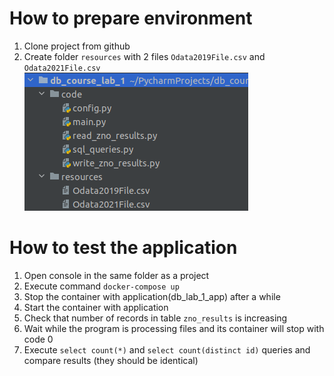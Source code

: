 # How to prepare environment
1. Clone project from github
2. Create folder `resources` with 2 files `Odata2019File.csv` and `Odata2021File.csv`
![img.png](img.png)

# How to test the application
1. Open console in the same folder as a project
2. Execute command `docker-compose up`
3. Stop the container with application(db_lab_1_app) after a while
4. Start the container with application
5. Check that number of records in table `zno_results` is increasing
6. Wait while the program is processing files and its container will stop with code 0
7. Execute `select count(*)` and `select count(distinct id)` queries and compare results (they should be identical)